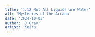 ```yaml
---
title: '1.12 Not All Liquids are Water'
alt: 'Mysteries of the Arcana'
date: '2024-10-03'
author: 'J Gray'
artist: 'Keira'
---
```

